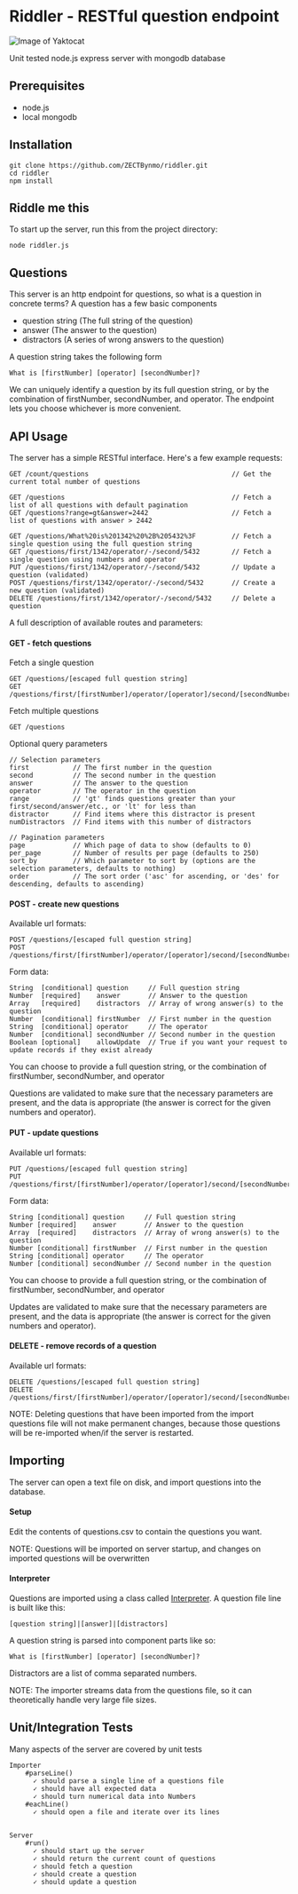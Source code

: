 # Riddler - RESTful question endpoint

![Image of Yaktocat](http://vignette1.wikia.nocookie.net/batman/images/a/ab/The_Riddler_3.png)

Unit tested node.js express server with mongodb database

## Prerequisites

 * node.js
 * local mongodb


## Installation

```
git clone https://github.com/ZECTBynmo/riddler.git
cd riddler
npm install
```
## Riddle me this
To start up the server, run this from the project directory:

```
node riddler.js
```

## Questions

This server is an http endpoint for questions, so what is a question in concrete terms? A question has a few basic components

 * question string (The full string of the question)
 * answer (The answer to the question)
 * distractors (A series of wrong answers to the question)

A question string takes the following form

```
What is [firstNumber] [operator] [secondNumber]?
```
We can uniquely identify a question by its full question string, or by the combination of firstNumber, secondNumber, and operator. The endpoint lets you choose whichever is more convenient.

## API Usage

The server has a simple RESTful interface. Here's a few example requests:
```
GET /count/questions                                    // Get the current total number of questions

GET /questions                                          // Fetch a list of all questions with default pagination
GET /questions?range=gt&answer=2442                     // Fetch a list of questions with answer > 2442

GET /questions/What%20is%201342%20%2B%205432%3F         // Fetch a single question using the full question string
GET /questions/first/1342/operator/-/second/5432        // Fetch a single question using numbers and operator
PUT /questions/first/1342/operator/-/second/5432        // Update a question (validated)
POST /questions/first/1342/operator/-/second/5432       // Create a new question (validated)
DELETE /questions/first/1342/operator/-/second/5432     // Delete a question
```

A full description of available routes and parameters:

#### GET - fetch questions

Fetch a single question
```
GET /questions/[escaped full question string]
GET /questions/first/[firstNumber]/operator/[operator]/second/[secondNumber]
```

Fetch multiple questions
```
GET /questions
```
Optional query parameters
```
// Selection parameters
first           // The first number in the question
second          // The second number in the question
answer          // The answer to the question
operator        // The operator in the question
range           // 'gt' finds questions greater than your first/second/answer/etc., or 'lt' for less than
distractor      // Find items where this distractor is present
numDistractors  // Find items with this number of distractors

// Pagination parameters
page            // Which page of data to show (defaults to 0)
per_page        // Number of results per page (defaults to 250)
sort_by         // Which parameter to sort by (options are the selection parameters, defaults to nothing)
order           // The sort order ('asc' for ascending, or 'des' for descending, defaults to ascending)
```

#### POST - create new questions

Available url formats:
```
POST /questions/[escaped full question string]
POST /questions/first/[firstNumber]/operator/[operator]/second/[secondNumber]
```
Form data:
```
String  [conditional] question     // Full question string
Number  [required]    answer       // Answer to the question
Array   [required]    distractors  // Array of wrong answer(s) to the question
Number  [conditional] firstNumber  // First number in the question
String  [conditional] operator     // The operator
Number  [conditional] secondNumber // Second number in the question
Boolean [optional]    allowUpdate  // True if you want your request to update records if they exist already
```
You can choose to provide a full question string, or the combination of firstNumber, secondNumber, and operator

Questions are validated to make sure that the necessary parameters are present, and the data is appropriate (the answer is correct for the given numbers and operator).

#### PUT - update questions

Available url formats:
```
PUT /questions/[escaped full question string]
PUT /questions/first/[firstNumber]/operator/[operator]/second/[secondNumber]
```
Form data:
```
String [conditional] question     // Full question string
Number [required]    answer       // Answer to the question
Array  [required]    distractors  // Array of wrong answer(s) to the question
Number [conditional] firstNumber  // First number in the question
String [conditional] operator     // The operator
Number [conditional] secondNumber // Second number in the question
```
You can choose to provide a full question string, or the combination of firstNumber, secondNumber, and operator

Updates are validated to make sure that the necessary parameters are present, and the data is appropriate (the answer is correct for the given numbers and operator).

#### DELETE - remove records of a question

Available url formats:
```
DELETE /questions/[escaped full question string]
DELETE /questions/first/[firstNumber]/operator/[operator]/second/[secondNumber]
```

NOTE: Deleting questions that have been imported from the import questions file will not make permanent changes, because those questions will be re-imported when/if the server is restarted.

## Importing

The server can open a text file on disk, and import questions into the database. 

#### Setup

Edit the contents of questions.csv to contain the questions you want.

NOTE: Questions will be imported on server startup, and changes on imported questions will be overwritten

#### Interpreter

Questions are imported using a class called [Interpreter](https://github.com/ZECTBynmo/riddler/blob/master/src/interpreter.js). A question file line is built like this:
```
[question string]|[answer]|[distractors]
```

A question string is parsed into component parts like so:
```
What is [firstNumber] [operator] [secondNumber]?
```
Distractors are a list of comma separated numbers.

NOTE: The importer streams data from the questions file, so it can theoretically handle very large file sizes.

## Unit/Integration Tests

Many aspects of the server are covered by unit tests
```
Importer
    #parseLine()
      ✓ should parse a single line of a questions file 
      ✓ should have all expected data 
      ✓ should turn numerical data into Numbers 
    #eachLine()
      ✓ should open a file and iterate over its lines
      
      
Server
    #run()
      ✓ should start up the server
      ✓ should return the current count of questions
      ✓ should fetch a question
      ✓ should create a question
      ✓ should update a question
```
